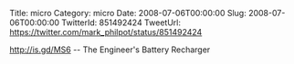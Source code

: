 Title: micro
Category: micro
Date: 2008-07-06T00:00:00
Slug: 2008-07-06T00:00:00
TwitterId: 851492424
TweetUrl: https://twitter.com/mark_philpot/status/851492424

http://is.gd/MS6 -- The Engineer's Battery Recharger